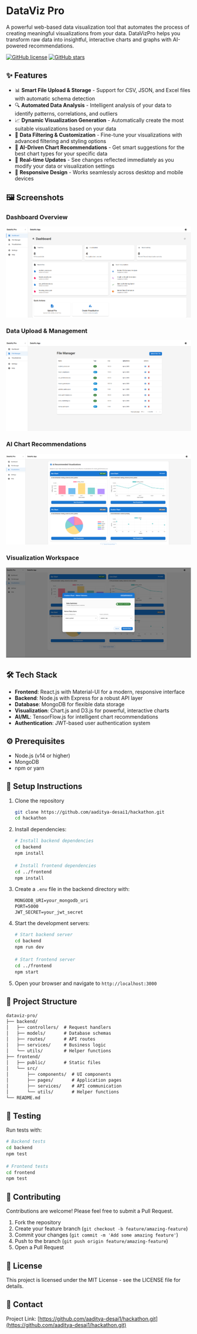 # DataViz Pro

<!-- ![DataVizPro Logo](https://via.placeholder.com/800x200?text=DataVizPro) -->

A powerful web-based data visualization tool that automates the process of creating meaningful visualizations from your data. DataVizPro helps you transform raw data into insightful, interactive charts and graphs with AI-powered recommendations.

[![GitHub license](https://img.shields.io/github/license/aaditya-desai1/hackathon)](https://github.com/aaditya-desai1/hackathon/blob/main/LICENSE)
[![GitHub stars](https://img.shields.io/github/stars/aaditya-desai1/hackathon)](https://github.com/aaditya-desai1/hackathon/stargazers)

## ✨ Features

- 📊 **Smart File Upload & Storage** - Support for CSV, JSON, and Excel files with automatic schema detection
- 🔍 **Automated Data Analysis** - Intelligent analysis of your data to identify patterns, correlations, and outliers
- 📈 **Dynamic Visualization Generation** - Automatically create the most suitable visualizations based on your data
- 🎨 **Data Filtering & Customization** - Fine-tune your visualizations with advanced filtering and styling options
- 🤖 **AI-Driven Chart Recommendations** - Get smart suggestions for the best chart types for your specific data
- 🔄 **Real-time Updates** - See changes reflected immediately as you modify your data or visualization settings
- 📱 **Responsive Design** - Works seamlessly across desktop and mobile devices

## 🖼️ Screenshots

### Dashboard Overview
![Dashboard](./screenshots/dashboard.png)

### Data Upload & Management
![File Management](./screenshots/file_manager.png)

### AI Chart Recommendations
![AI Recommendations](./screenshots/ai_recommendation.png)

### Visualization Workspace
![Visualization Editor](./screenshots/visualization_workplace.png)

## 🛠️ Tech Stack

- **Frontend**: React.js with Material-UI for a modern, responsive interface
- **Backend**: Node.js with Express for a robust API layer
- **Database**: MongoDB for flexible data storage
- **Visualization**: Chart.js and D3.js for powerful, interactive charts
- **AI/ML**: TensorFlow.js for intelligent chart recommendations
- **Authentication**: JWT-based user authentication system

## ⚙️ Prerequisites

- Node.js (v14 or higher)
- MongoDB
- npm or yarn

## 🚀 Setup Instructions

1. Clone the repository
   ```bash
   git clone https://github.com/aaditya-desai1/hackathon.git
   cd hackathon
   ```

2. Install dependencies:
   ```bash
   # Install backend dependencies
   cd backend
   npm install

   # Install frontend dependencies
   cd ../frontend
   npm install
   ```

3. Create a `.env` file in the backend directory with:
   ```
   MONGODB_URI=your_mongodb_uri
   PORT=5000
   JWT_SECRET=your_jwt_secret
   ```

4. Start the development servers:
   ```bash
   # Start backend server
   cd backend
   npm run dev

   # Start frontend server
   cd ../frontend
   npm start
   ```

5. Open your browser and navigate to `http://localhost:3000`

## 📁 Project Structure

```
dataviz-pro/
├── backend/
│   ├── controllers/  # Request handlers
│   ├── models/       # Database schemas
│   ├── routes/       # API routes
│   ├── services/     # Business logic
│   └── utils/        # Helper functions
├── frontend/
│   ├── public/       # Static files
│   └── src/
│       ├── components/  # UI components
│       ├── pages/       # Application pages
│       ├── services/    # API communication
│       └── utils/       # Helper functions
└── README.md
```

## 🧪 Testing

Run tests with:
```bash
# Backend tests
cd backend
npm test

# Frontend tests
cd frontend
npm test
```

## 🤝 Contributing

Contributions are welcome! Please feel free to submit a Pull Request.

1. Fork the repository
2. Create your feature branch (`git checkout -b feature/amazing-feature`)
3. Commit your changes (`git commit -m 'Add some amazing feature'`)
4. Push to the branch (`git push origin feature/amazing-feature`)
5. Open a Pull Request

## 📝 License

This project is licensed under the MIT License - see the LICENSE file for details.

## 📧 Contact

Project Link: [https://github.com/aaditya-desai1/hackathon.git](https://github.com/aaditya-desai1/hackathon.git) 